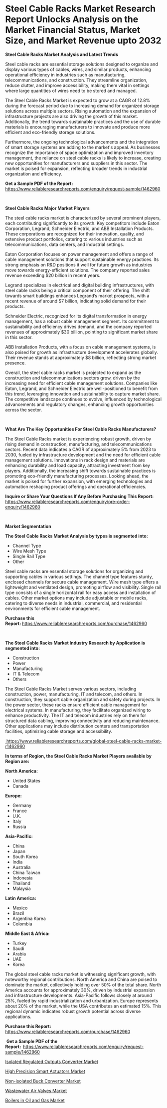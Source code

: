 <p><h1>Steel Cable Racks Market Research Report Unlocks Analysis on the Market Financial Status, Market Size, and Market Revenue upto 2032</h1></p><p><strong>Steel Cable Racks Market Analysis and Latest Trends</strong></p>
<p><p>Steel cable racks are essential storage solutions designed to organize and display various types of cables, wires, and similar products, enhancing operational efficiency in industries such as manufacturing, telecommunications, and construction. They streamline organization, reduce clutter, and improve accessibility, making them vital in settings where large quantities of wires need to be stored and managed.</p><p>The Steel Cable Racks Market is expected to grow at a CAGR of 12.8% during the forecast period due to increasing demand for organized storage solutions across multiple sectors. Rising automation and the expansion of infrastructure projects are also driving the growth of this market. Additionally, the trend towards sustainable practices and the use of durable materials is encouraging manufacturers to innovate and produce more efficient and eco-friendly storage solutions.</p><p>Furthermore, the ongoing technological advancements and the integration of smart storage systems are adding to the market's appeal. As businesses recognize the importance of space optimization and improved inventory management, the reliance on steel cable racks is likely to increase, creating new opportunities for manufacturers and suppliers in this sector. The market is poised for expansion, reflecting broader trends in industrial organization and efficiency.</p></p>
<p><strong>Get a Sample PDF of the Report:&nbsp;</strong> <a href="https://www.reliableresearchreports.com/enquiry/request-sample/1462960?utm_campaign=120&utm_medium=2&utm_source=Github&utm_content=ia&utm_term=12042025&utm_id=steel-cable-racks">https://www.reliableresearchreports.com/enquiry/request-sample/1462960</a></p>
<p>&nbsp;</p>
<p><strong>Steel Cable Racks Major Market Players</strong></p>
<p><p>The steel cable racks market is characterized by several prominent players, each contributing significantly to its growth. Key competitors include Eaton Corporation, Legrand, Schneider Electric, and ABB Installation Products. These corporations are recognized for their innovation, quality, and extensive product portfolios, catering to various industries such as telecommunications, data centers, and industrial settings.</p><p>Eaton Corporation focuses on power management and offers a range of cable management solutions that support sustainable energy practices. Its strong emphasis on R&D positions it well for future growth as industries move towards energy-efficient solutions. The company reported sales revenue exceeding $20 billion in recent years.</p><p>Legrand specializes in electrical and digital building infrastructures, with steel cable racks being a critical component of their offering. The shift towards smart buildings enhances Legrand’s market prospects, with a recent revenue of around $7 billion, indicating solid demand for their products.</p><p>Schneider Electric, recognized for its digital transformation in energy management, has a robust cable management segment. Its commitment to sustainability and efficiency drives demand, and the company reported revenues of approximately $30 billion, pointing to significant market share in this sector.</p><p>ABB Installation Products, with a focus on cable management systems, is also poised for growth as infrastructure development accelerates globally. Their revenue stands at approximately $8 billion, reflecting strong market presence.</p><p>Overall, the steel cable racks market is projected to expand as the construction and telecommunications sectors grow, driven by the increasing need for efficient cable management solutions. Companies like Eaton, Legrand, and Schneider Electric are well-positioned to benefit from this trend, leveraging innovation and sustainability to capture market share. The competitive landscape continues to evolve, influenced by technological advancements and regulatory changes, enhancing growth opportunities across the sector.</p></p>
<p>&nbsp;</p>
<p><strong>What Are The Key Opportunities For Steel Cable Racks Manufacturers?</strong></p>
<p><p>The Steel Cable Racks market is experiencing robust growth, driven by rising demand in construction, manufacturing, and telecommunications sectors. Recent data indicates a CAGR of approximately 5% from 2023 to 2030, fueled by infrastructure development and the need for efficient cable management solutions. Innovations in rack design and materials are enhancing durability and load capacity, attracting investment from key players. Additionally, the increasing shift towards sustainable practices is promoting eco-friendly manufacturing processes. Looking ahead, the market is poised for further expansion, with emerging technologies and automation reshaping product offerings and operational efficiencies.</p></p>
<p><strong>Inquire or Share Your Questions If Any Before Purchasing This Report:</strong> <a href="https://www.reliableresearchreports.com/enquiry/pre-order-enquiry/1462960?utm_campaign=120&utm_medium=2&utm_source=Github&utm_content=ia&utm_term=12042025&utm_id=steel-cable-racks">https://www.reliableresearchreports.com/enquiry/pre-order-enquiry/1462960</a></p>
<p>&nbsp;</p>
<p><strong>Market Segmentation</strong></p>
<p><strong>The Steel Cable Racks Market Analysis by types is segmented into:</strong></p>
<p><ul><li>Channel Type</li><li>Wire Mesh Type</li><li>Single Rail Type</li><li>Other</li></ul></p>
<p><p>Steel cable racks are essential storage solutions for organizing and supporting cables in various settings. The channel type features sturdy, enclosed channels for secure cable management. Wire mesh type offers a lightweight and ventilated design, promoting airflow and visibility. Single rail type consists of a single horizontal rail for easy access and installation of cables. Other market options may include adjustable or mobile racks, catering to diverse needs in industrial, commercial, and residential environments for efficient cable management.</p></p>
<p><strong>Purchase this Report:&nbsp;</strong><a href="https://www.reliableresearchreports.com/purchase/1462960?utm_campaign=120&utm_medium=2&utm_source=Github&utm_content=ia&utm_term=12042025&utm_id=steel-cable-racks">https://www.reliableresearchreports.com/purchase/1462960</a></p>
<p>&nbsp;</p>
<p><strong>The Steel Cable Racks Market Industry Research by Application is segmented into:</strong></p>
<p><ul><li>Construction</li><li>Power</li><li>Manufacturing</li><li>IT & Telecom</li><li>Others</li></ul></p>
<p><p>The Steel Cable Racks Market serves various sectors, including construction, power, manufacturing, IT and telecom, and others. In construction, they support cable organization and safety during projects. In the power sector, these racks ensure efficient cable management for electrical systems. In manufacturing, they facilitate organized wiring to enhance productivity. The IT and telecom industries rely on them for structured data cabling, improving connectivity and reducing maintenance. Other applications may include distribution centers and transportation facilities, optimizing cable storage and accessibility.</p></p>
<p><a href="https://www.reliableresearchreports.com/global-steel-cable-racks-market-r1462960?utm_campaign=120&utm_medium=2&utm_source=Github&utm_content=ia&utm_term=12042025&utm_id=steel-cable-racks">&nbsp;https://www.reliableresearchreports.com/global-steel-cable-racks-market-r1462960</a></p>
<p><strong>In terms of Region, the Steel Cable Racks Market Players available by Region are:</strong></p>
<p>
    <p> <strong> North America: </strong>
        <ul>
            <li>United States</li>
            <li>Canada</li>
        </ul>
        </p> 
    <p> <strong> Europe: </strong>
        <ul>
            <li>Germany</li>
            <li>France</li>
            <li>U.K.</li>
            <li>Italy</li>
            <li>Russia</li>
        </ul>
        </p> 
    <p> <strong> Asia-Pacific: </strong>
        <ul>
            <li>China</li>
            <li>Japan</li>
            <li>South Korea</li>
            <li>India</li>
            <li>Australia</li>
            <li>China Taiwan</li>
            <li>Indonesia</li>
            <li>Thailand</li>
            <li>Malaysia</li>
        </ul>
        </p> 
    <p> <strong> Latin America: </strong>
        <ul>
            <li>Mexico</li>
            <li>Brazil</li>
            <li>Argentina Korea</li>
            <li>Colombia</li>
        </ul>
        </p> 
    <p> <strong> Middle East & Africa: </strong>
        <ul>
            <li>Turkey</li>
            <li>Saudi</li>
            <li>Arabia</li>
            <li>UAE</li>
            <li>Korea</li>
        </ul>
    </p>
    </p>
<p><p>The global steel cable racks market is witnessing significant growth, with noteworthy regional contributions. North America and China are poised to dominate the market, collectively holding over 50% of the total share. North America accounts for approximately 30%, driven by industrial expansion and infrastructure developments. Asia-Pacific follows closely at around 25%, fueled by rapid industrialization and urbanization. Europe represents about 20% of the market, while the USA contributes an estimated 15%. This regional dynamic indicates robust growth potential across diverse applications.</p></p>
<p><strong>Purchase this Report: </strong><a href="https://www.reliableresearchreports.com/purchase/1462960?utm_campaign=120&utm_medium=2&utm_source=Github&utm_content=ia&utm_term=12042025&utm_id=steel-cable-racks">https://www.reliableresearchreports.com/purchase/1462960</a></p>
<p>&nbsp;<strong>Get a Sample PDF of the Report:&nbsp;&nbsp;</strong><a href="https://www.reliableresearchreports.com/enquiry/request-sample/1462960?utm_campaign=120&utm_medium=2&utm_source=Github&utm_content=ia&utm_term=12042025&utm_id=steel-cable-racks">https://www.reliableresearchreports.com/enquiry/request-sample/1462960</a></p>
<p><strong></strong></p>
<p><p><a href="https://github.com/dekamrapinq1/Market-Research-Report-List-1/blob/main/isolated-regulated-outputs-converter-market.md?utm_campaign=120&utm_medium=2&utm_source=Github&utm_content=ia&utm_term=12042025&utm_id=steel-cable-racks">Isolated Regulated Outputs Converter Market</a></p><p><a href="https://github.com/welfmimon/Market-Research-Report-List-1/blob/main/high-precision-smart-actuators-market.md?utm_campaign=120&utm_medium=2&utm_source=Github&utm_content=ia&utm_term=12042025&utm_id=steel-cable-racks">High Precision Smart Actuators Market</a></p><p><a href="https://github.com/dumanelina6v/Market-Research-Report-List-1/blob/main/non-isolated-buck-converter-market.md?utm_campaign=120&utm_medium=2&utm_source=Github&utm_content=ia&utm_term=12042025&utm_id=steel-cable-racks">Non-isolated Buck Converter Market</a></p><p><a href="https://github.com/spineamosa0e/Market-Research-Report-List-1/blob/main/wastewater-air-valves-market.md?utm_campaign=120&utm_medium=2&utm_source=Github&utm_content=ia&utm_term=12042025&utm_id=steel-cable-racks">Wastewater Air Valves Market</a></p><p><a href="https://github.com/khifzaba/Market-Research-Report-List-1/blob/main/boilers-in-oil-and-gas-market.md?utm_campaign=120&utm_medium=2&utm_source=Github&utm_content=ia&utm_term=12042025&utm_id=steel-cable-racks">Boilers in Oil and Gas Market</a></p></p>